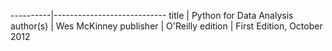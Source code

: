 ----------|----------------------------
title     | Python for Data Analysis
author(s) | Wes McKinney
publisher | O'Reilly
edition   | First Edition, October 2012